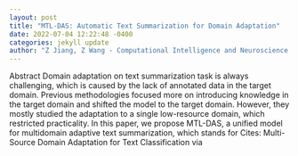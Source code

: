 ```yaml
--- 
layout: post 
title: "MTL-DAS: Automatic Text Summarization for Domain Adaptation" 
date: 2022-07-04 12:22:48 -0400 
categories: jekyll update 
author: "Z Jiang, Z Wang - Computational Intelligence and Neuroscience: CIN, 2022" 
--- 
```

Abstract Domain adaptation on text summarization task is always challenging, which is caused by the lack of annotated data in the target domain. Previous methodologies focused more on introducing knowledge in the target domain and shifted the model to the target domain. However, they mostly studied the adaptation to a single low-resource domain, which restricted practicality. In this paper, we propose MTL-DAS, a unified model for multidomain adaptive text summarization, which stands for Cites: Multi-Source Domain Adaptation for Text Classification via